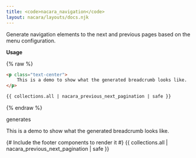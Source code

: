 ```yaml
---
title: <code>nacara_navigation</code>
layout: nacara/layouts/docs.njk
---
```


Generate navigation elements to the next and previous pages based on the menu configuration.

**Usage**

{% raw %}

```html
<p class="text-center">
    This is a demo to show what the generated breadcrumb looks like.
</p>

{{ collections.all | nacara_previous_next_pagination | safe }}
```

{% endraw %}

generates

<div class="nunjuck-preview">
    <p class="text-center">
        This is a demo to show what the generated breadcrumb looks like.
    </p>
    {# Include the footer components to render it #}
    {{ collections.all | nacara_previous_next_pagination | safe }}
</div>
